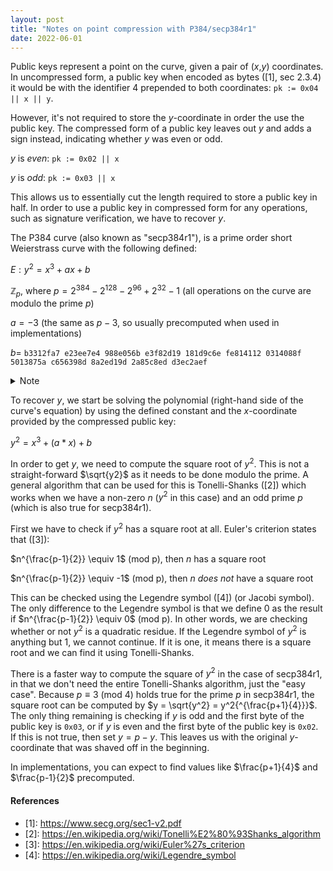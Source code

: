 ```yaml
---
layout: post
title: "Notes on point compression with P384/secp384r1"
date: 2022-06-01
---
```

<script type="text/javascript" async
  src="https://cdn.mathjax.org/mathjax/latest/MathJax.js?config=TeX-MML-AM_CHTML">
</script>

Public keys represent a point on the curve, given a pair of ($x$,$y$) coordinates. In uncompressed form, a public key when encoded as bytes ([1], sec 2.3.4) it would be with the identifier $4$ prepended to both coordinates: `pk := 0x04 || x || y`.

However, it's not required to store the $y$-coordinate in order the use the public key. The compressed form of a public key leaves out $y$ and adds a sign instead, indicating whether $y$ was even or odd.

$y$ is _even_: `pk := 0x02 || x` 

$y$ is _odd_: `pk := 0x03 || x`

This allows us to essentially cut the length required to store a public key in half. In order to use a public key in compressed form for any operations, such as signature verification, we have to recover $y$.


The P384 curve (also known as "secp384r1"), is a prime order short Weierstrass curve with the following defined:

$E: y^2 = x^3 + ax + b$

$\mathbb{Z}_p$, where $p = 2^{384} - 2^{128} - 2^{96} + 2^{32} - 1$ (all operations on the curve are modulo the prime $p$)

$a = -3$ (the same as $p - 3$, so usually precomputed when used in implementations)

$b =$ `b3312fa7 e23ee7e4 988e056b e3f82d19 181d9c6e fe814112 0314088f 5013875a c656398d 8a2ed19d 2a85c8ed d3ec2aef`

<details>
    <summary>Note</summary>
b is the constant that nobody really knows how/why was chosen. It is a SHA-1 hash of some NSA-chosen input.
</details>


To recover $y$, we start be solving the polynomial (right-hand side of the curve's equation) by using the defined constant and the $x$-coordinate provided by the compressed public key:

$y^2 = x^3 + (a * x) + b$

In order to get $y$, we need to compute the square root of $y^2$. This is not a straight-forward $\sqrt{y2}$ as it needs to be done modulo the prime. A general algorithm that can be used for this is Tonelli-Shanks ([2]) which works when we have a non-zero $n$ ($y^2$ in this case) and an odd prime $p$ (which is also true for secp384r1).

First we have to check if $y^2$ has a square root at all. Euler's criterion states that ([3]): 

$n^{\frac{p-1}{2}} \equiv 1$ (mod p), then $n$ has a square root

$n^{\frac{p-1}{2}} \equiv -1$ (mod p), then $n$ _does not_ have a square root

This can be checked using the Legendre symbol ([4]) (or Jacobi symbol). The only difference to the Legendre symbol is that we define $0$ as the result if $n^{\frac{p-1}{2}} \equiv 0$ (mod p). In other words, we are checking whether or not $y^2$ is a quadratic residue. If the Legendre symbol of $y^2$ is anything but $1$, we cannot continue. If it is one, it means there is a square root and we can find it using Tonelli-Shanks.

There is a faster way to compute the square of $y^2$ in the case of secp384r1, in that we don't need the entire Tonelli-Shanks algorithm, just the "easy case". Because $p \equiv 3$ (mod $4$) holds true for the prime $p$ in secp384r1, the square root can be computed by $y = \sqrt{y^2} = y^2{^{\frac{p+1}{4}}}$. The only thing remaining is checking if $y$ is odd and the first byte of the public key is `0x03`, or if $y$ is even and the first byte of the public key is `0x02`. If this is not true, then set $y = p - y$. This leaves us with the original $y$-coordinate that was shaved off in the beginning. 


In implementations, you can expect to find values like $\frac{p+1}{4}$ and $\frac{p-1}{2}$ precomputed.


#### References

- \[1\]: https://www.secg.org/sec1-v2.pdf
- \[2\]: https://en.wikipedia.org/wiki/Tonelli%E2%80%93Shanks_algorithm
- \[3\]: https://en.wikipedia.org/wiki/Euler%27s_criterion
- \[4\]: https://en.wikipedia.org/wiki/Legendre_symbol
